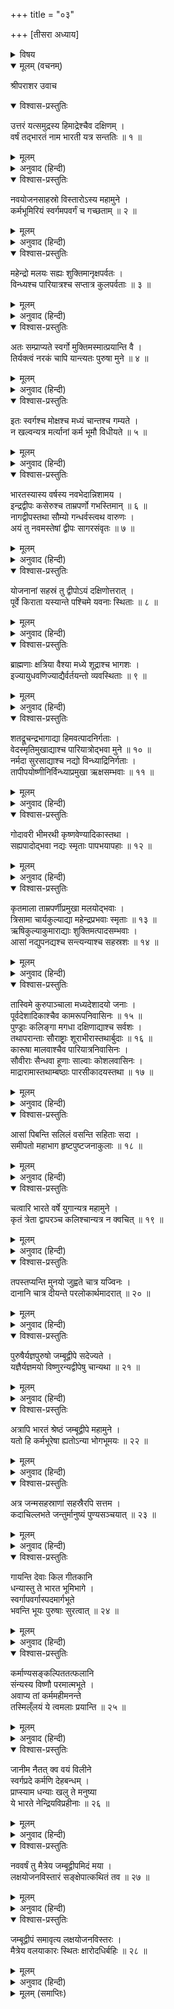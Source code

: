+++
title = "०३"

+++
[तीसरा अध्याय]



<details><summary>विषय</summary>

भारतादि नौ खण्डोंका विभाग
</details>


<details open><summary>मूलम् (वचनम्)</summary>

श्रीपराशर उवाच
</details>

<details open><summary>विश्वास-प्रस्तुतिः</summary>

उत्तरं यत्समुद्रस्य हिमाद्रेश्चैव दक्षिणम् ।  
वर्षं तद्भारतं नाम भारती यत्र सन्ततिः ॥ १ ॥
</details>

<details><summary>मूलम्</summary>

उत्तरं यत्समुद्रस्य हिमाद्रेश्चैव दक्षिणम् ।  
वर्षं तद्भारतं नाम भारती यत्र सन्ततिः ॥ १ ॥
</details>

<details><summary>अनुवाद (हिन्दी)</summary>

श्रीपराशरजी बोले—हे मैत्रेय! जो समुद्रके उत्तर तथा हिमालयके दक्षिणमें स्थित है वह देश भारतवर्ष कहलाता है । उसमें भरतकी सन्तान बसी हुई है ॥ १ ॥
</details>

<details open><summary>विश्वास-प्रस्तुतिः</summary>

नवयोजनसाहस्रो विस्तारोऽस्य महामुने ।  
कर्मभूमिरियं स्वर्गमपवर्गं च गच्छताम् ॥ २ ॥
</details>

<details><summary>मूलम्</summary>

नवयोजनसाहस्रो विस्तारोऽस्य महामुने ।  
कर्मभूमिरियं स्वर्गमपवर्गं च गच्छताम् ॥ २ ॥
</details>

<details><summary>अनुवाद (हिन्दी)</summary>

हे महामुने! इसका विस्तार नौ हजार योजन है । यह स्वर्ग और अपवर्ग प्राप्त करनेवालोंकी कर्मभूमि है ॥ २ ॥
</details>

<details open><summary>विश्वास-प्रस्तुतिः</summary>

महेन्द्रो मलयः सह्यः शुक्तिमानृक्षपर्वतः ।  
विन्ध्यश्च पारियात्रश्च सप्तात्र कुलपर्वताः ॥ ३ ॥
</details>

<details><summary>मूलम्</summary>

महेन्द्रो मलयः सह्यः शुक्तिमानृक्षपर्वतः ।  
विन्ध्यश्च पारियात्रश्च सप्तात्र कुलपर्वताः ॥ ३ ॥
</details>

<details><summary>अनुवाद (हिन्दी)</summary>

इसमें महेन्द्र, मलय, सह्य, शुक्तिमान्, ऋक्ष, विन्ध्य और पारियात्र—ये सात कुलपर्वत हैं ॥ ३ ॥
</details>

<details open><summary>विश्वास-प्रस्तुतिः</summary>

अतः सम्प्राप्यते स्वर्गो मुक्तिमस्मात्प्रयान्ति वै ।  
तिर्यक्त्वं नरकं चापि यान्त्यतः पुरुषा मुने ॥ ४ ॥
</details>

<details><summary>मूलम्</summary>

अतः सम्प्राप्यते स्वर्गो मुक्तिमस्मात्प्रयान्ति वै ।  
तिर्यक्त्वं नरकं चापि यान्त्यतः पुरुषा मुने ॥ ४ ॥
</details>

<details><summary>अनुवाद (हिन्दी)</summary>

हे मुने! इसी देशमें मनुष्य शुभकर्मोंद्वारा स्वर्ग अथवा मोक्ष प्राप्त कर सकते हैं और यहींसे [पाप-कर्मोंमें प्रवृत्त होनेपर] वे नरक अथवा तिर्यग्योनिमें पड़ते हैं ॥ ४ ॥
</details>

<details open><summary>विश्वास-प्रस्तुतिः</summary>

इतः स्वर्गश्च मोक्षश्च मध्यं चान्तश्च गम्यते ।  
न खल्वन्यत्र मर्त्यानां कर्म भूमौ विधीयते ॥ ५ ॥
</details>

<details><summary>मूलम्</summary>

इतः स्वर्गश्च मोक्षश्च मध्यं चान्तश्च गम्यते ।  
न खल्वन्यत्र मर्त्यानां कर्म भूमौ विधीयते ॥ ५ ॥
</details>

<details><summary>अनुवाद (हिन्दी)</summary>

यहींसे [कर्मानुसार] स्वर्ग, मोक्ष, अन्तरिक्ष अथवा पाताल आदि लोकोंको प्राप्त किया जा सकता है, पृथिवीमें यहाँके सिवा और कहीं भी मनुष्यके लिये कर्मकी विधि नहीं है ॥ ५ ॥
</details>

<details open><summary>विश्वास-प्रस्तुतिः</summary>

भारतस्यास्य वर्षस्य नवभेदान्निशामय ।  
इन्द्रद्वीपः कसेरुश्च ताम्रपर्णो गभस्तिमान् ॥ ६ ॥  
नागद्वीपस्तथा सौम्यो गन्धर्वस्त्वथ वारुणः ।  
अयं तु नवमस्तेषां द्वीपः सागरसंवृतः ॥ ७ ॥
</details>

<details><summary>मूलम्</summary>

भारतस्यास्य वर्षस्य नवभेदान्निशामय ।  
इन्द्रद्वीपः कसेरुश्च ताम्रपर्णो गभस्तिमान् ॥ ६ ॥  
नागद्वीपस्तथा सौम्यो गन्धर्वस्त्वथ वारुणः ।  
अयं तु नवमस्तेषां द्वीपः सागरसंवृतः ॥ ७ ॥
</details>

<details><summary>अनुवाद (हिन्दी)</summary>

इस भारतवर्षके नौ भाग हैं; उनके नाम ये हैं— इन्द्रद्वीप, कसेरु, ताम्रपर्ण, गभस्तिमान्, नागद्वीप, सौम्य, गन्धर्व और वारुण तथा यह समुद्रसे घिरा हुआ द्वीप उनमें नवाँ है ॥ ६-७ ॥
</details>

<details open><summary>विश्वास-प्रस्तुतिः</summary>

योजनानां सहस्रं तु द्वीपोऽयं दक्षिणोत्तरात् ।  
पूर्वे किराता यस्यान्ते पश्चिमे यवनाः स्थिताः ॥ ८ ॥
</details>

<details><summary>मूलम्</summary>

योजनानां सहस्रं तु द्वीपोऽयं दक्षिणोत्तरात् ।  
पूर्वे किराता यस्यान्ते पश्चिमे यवनाः स्थिताः ॥ ८ ॥
</details>

<details><summary>अनुवाद (हिन्दी)</summary>

यह द्वीप उत्तरसे दक्षिणतक सहस्र योजन है । इसके पूर्वीय भागमें किरातलोग और पश्चिमीयमें यवन बसे हुए हैं ॥ ८ ॥
</details>

<details open><summary>विश्वास-प्रस्तुतिः</summary>

ब्राह्मणाः क्षत्रिया वैश्या मध्ये शूद्राश्च भागशः ।  
इज्यायुधवणिज्याद्यैर्वर्तयन्तो व्यवस्थिताः ॥ ९ ॥
</details>

<details><summary>मूलम्</summary>

ब्राह्मणाः क्षत्रिया वैश्या मध्ये शूद्राश्च भागशः ।  
इज्यायुधवणिज्याद्यैर्वर्तयन्तो व्यवस्थिताः ॥ ९ ॥
</details>

<details><summary>अनुवाद (हिन्दी)</summary>

तथा यज्ञ, युद्ध और व्यापार आदि अपने-अपने कर्मोंकी व्यवस्थाके अनुसार आचरण करते हुए ब्राह्मण, क्षत्रिय, वैश्य और शूद्रगण वर्णविभागानुसार मध्यमें रहते हैं ॥ ९ ॥
</details>

<details open><summary>विश्वास-प्रस्तुतिः</summary>

शतद्रूचन्द्रभागाद्या हिमवत्पादनिर्गताः ।  
वेदस्मृतिमुखाद्याश्च पारियात्रोद्भवा मुने ॥ १० ॥  
नर्मदा सुरसाद्याश्च नद्यो विन्ध्याद्रिनिर्गताः ।  
तापीपयोष्णीनिर्विन्ध्याप्रमुखा ऋक्षसम्भवाः ॥ ११ ॥
</details>

<details><summary>मूलम्</summary>

शतद्रूचन्द्रभागाद्या हिमवत्पादनिर्गताः ।  
वेदस्मृतिमुखाद्याश्च पारियात्रोद्भवा मुने ॥ १० ॥  
नर्मदा सुरसाद्याश्च नद्यो विन्ध्याद्रिनिर्गताः ।  
तापीपयोष्णीनिर्विन्ध्याप्रमुखा ऋक्षसम्भवाः ॥ ११ ॥
</details>

<details><summary>अनुवाद (हिन्दी)</summary>

हे मुने! इसकी शतद्रू और चन्द्रभागा आदि नदियाँ हिमालयकी तलैटीसे वेद और स्मृति आदि पारियात्र पर्वतसे, नर्मदा और सुरसा आदि विन्ध्याचलसे तथा तापी, पयोष्णी और निर्विन्ध्या आदि ऋक्षगिरिसे निकली हैं ॥ १०-११ ॥
</details>

<details open><summary>विश्वास-प्रस्तुतिः</summary>

गोदावरी भीमरथी कृष्णवेण्यादिकास्तथा ।  
सह्यपादोद्भवा नद्यः स्मृताः पापभयापहाः ॥ १२ ॥
</details>

<details><summary>मूलम्</summary>

गोदावरी भीमरथी कृष्णवेण्यादिकास्तथा ।  
सह्यपादोद्भवा नद्यः स्मृताः पापभयापहाः ॥ १२ ॥
</details>

<details><summary>अनुवाद (हिन्दी)</summary>

गोदावरी, भीमरथी और कृष्णवेणी आदि पापहारिणी नदियाँ सह्यपर्वतसे उत्पन्न हुई कही जाती हैं ॥ १२ ॥
</details>

<details open><summary>विश्वास-प्रस्तुतिः</summary>

कृतमाला ताम्रपर्णीप्रमुखा मलयोद्भवाः ।  
त्रिसामा चार्यकुल्याद्या महेन्द्रप्रभवाः स्मृताः ॥ १३ ॥  
ऋषिकुल्याकुमाराद्याः शुक्तिमत्पादसम्भवाः ।  
आसां नद्युपनद्यश्च सन्त्यन्याश्च सहस्रशः ॥ १४ ॥
</details>

<details><summary>मूलम्</summary>

कृतमाला ताम्रपर्णीप्रमुखा मलयोद्भवाः ।  
त्रिसामा चार्यकुल्याद्या महेन्द्रप्रभवाः स्मृताः ॥ १३ ॥  
ऋषिकुल्याकुमाराद्याः शुक्तिमत्पादसम्भवाः ।  
आसां नद्युपनद्यश्च सन्त्यन्याश्च सहस्रशः ॥ १४ ॥
</details>

<details><summary>अनुवाद (हिन्दी)</summary>

कृतमाला और ताम्रपर्णी आदि मलयाचलसे, त्रिसामा और आर्यकुल्या आदि महेन्द्रगिरिसे तथा ऋषिकुल्या और कुमारी आदि नदियाँ शुक्तिमान् पर्वतसे निकली हैं । इनकी और भी सहस्रों शाखा नदियाँ और उपनदियाँ हैं ॥ १३-१४ ॥
</details>

<details open><summary>विश्वास-प्रस्तुतिः</summary>

तास्विमे कुरुपाञ्चाला मध्यदेशादयो जनाः ।  
पूर्वदेशादिकाश्चैव कामरूपनिवासिनः ॥ १५ ॥  
पुण्ड्राः कलिङ्गा मगधा दक्षिणाद्याश्च सर्वशः ।  
तथापरान्ताः सौराष्ट्राः शूराभीरास्तथार्बुदाः ॥ १६ ॥  
कारूषा मालवाश्चैव पारियात्रनिवासिनः ।  
सौवीराः सैन्धवा हूणाः साल्वाः कोशलवासिनः ।  
माद्रारामास्तथाम्बष्ठाः पारसीकादयस्तथा ॥ १७ ॥
</details>

<details><summary>मूलम्</summary>

तास्विमे कुरुपाञ्चाला मध्यदेशादयो जनाः ।  
पूर्वदेशादिकाश्चैव कामरूपनिवासिनः ॥ १५ ॥  
पुण्ड्राः कलिङ्गा मगधा दक्षिणाद्याश्च सर्वशः ।  
तथापरान्ताः सौराष्ट्राः शूराभीरास्तथार्बुदाः ॥ १६ ॥  
कारूषा मालवाश्चैव पारियात्रनिवासिनः ।  
सौवीराः सैन्धवा हूणाः साल्वाः कोशलवासिनः ।  
माद्रारामास्तथाम्बष्ठाः पारसीकादयस्तथा ॥ १७ ॥
</details>

<details><summary>अनुवाद (हिन्दी)</summary>

इन नदियोंके तटपर कुरु, पांचाल और मध्यदेशादिके रहनेवाले, पूर्वदेश और कामरूपके निवासी, पुण्ड्र, कलिंग, मगध और दाक्षिणात्यलोग, अपरान्तदेशवासी, सौराष्ट्रगण तथा शूर, आभीर और अर्बुदगण, कारूष, मालव और पारियात्रनिवासी, सौवीर, सैन्धव, हूण, साल्व और कोशल-देशवासी तथा माद्र, आराम, अम्बष्ठ और पारसीगण रहते हैं ॥ १५—१७ ॥
</details>

<details open><summary>विश्वास-प्रस्तुतिः</summary>

आसां पिबन्ति सलिलं वसन्ति सहिताः सदा ।  
समीपतो महाभाग हृष्टपुष्टजनाकुलाः ॥ १८ ॥
</details>

<details><summary>मूलम्</summary>

आसां पिबन्ति सलिलं वसन्ति सहिताः सदा ।  
समीपतो महाभाग हृष्टपुष्टजनाकुलाः ॥ १८ ॥
</details>

<details><summary>अनुवाद (हिन्दी)</summary>

हे महाभाग! वे लोग सदा आपसमें मिलकर रहते हैं और इन्हींका जल पान करते हैं । इनकी सन्निधिके कारण वे बड़े हृष्ट-पुष्ट रहते हैं ॥ १८ ॥
</details>

<details open><summary>विश्वास-प्रस्तुतिः</summary>

चत्वारि भारते वर्षे युगान्यत्र महामुने ।  
कृतं त्रेता द्वापरञ्च कलिश्चान्यत्र न क्वचित् ॥ १९ ॥
</details>

<details><summary>मूलम्</summary>

चत्वारि भारते वर्षे युगान्यत्र महामुने ।  
कृतं त्रेता द्वापरञ्च कलिश्चान्यत्र न क्वचित् ॥ १९ ॥
</details>

<details><summary>अनुवाद (हिन्दी)</summary>

हे मुने! इस भारतवर्षमें ही सत्ययुग, त्रेता, द्वापर और कलि नामक चार युग हैं, अन्यत्र कहीं नहीं ॥ १९ ॥
</details>

<details open><summary>विश्वास-प्रस्तुतिः</summary>

तपस्तप्यन्ति मुनयो जुह्वते चात्र यज्विनः ।  
दानानि चात्र दीयन्ते परलोकार्थमादरात् ॥ २० ॥
</details>

<details><summary>मूलम्</summary>

तपस्तप्यन्ति मुनयो जुह्वते चात्र यज्विनः ।  
दानानि चात्र दीयन्ते परलोकार्थमादरात् ॥ २० ॥
</details>

<details><summary>अनुवाद (हिन्दी)</summary>

इस देशमें परलोकके लिये मुनिजन तपस्या करते हैं, याज्ञिकलोग यज्ञानुष्ठान करते हैं और दानीजन आदरपूर्वक दान देते हैं ॥ २० ॥
</details>

<details open><summary>विश्वास-प्रस्तुतिः</summary>

पुरुषैर्यज्ञपुरुषो जम्बूद्वीपे सदेज्यते ।  
यज्ञैर्यज्ञमयो विष्णुरन्यद्वीपेषु चान्यथा ॥ २१ ॥
</details>

<details><summary>मूलम्</summary>

पुरुषैर्यज्ञपुरुषो जम्बूद्वीपे सदेज्यते ।  
यज्ञैर्यज्ञमयो विष्णुरन्यद्वीपेषु चान्यथा ॥ २१ ॥
</details>

<details><summary>अनुवाद (हिन्दी)</summary>

जम्बूद्वीपमें यज्ञमय यज्ञपुरुष भगवान‍् विष्णुका सदा यज्ञोंद्वारा यजन किया जाता है, इसके अतिरिक्त अन्य द्वीपोंमें उनकी और-और प्रकारसे उपासना होती है ॥ २१ ॥
</details>

<details open><summary>विश्वास-प्रस्तुतिः</summary>

अत्रापि भारतं श्रेष्ठं जम्बूद्वीपे महामुने ।  
यतो हि कर्मभूरेषा ह्यतोऽन्या भोगभूमयः ॥ २२ ॥
</details>

<details><summary>मूलम्</summary>

अत्रापि भारतं श्रेष्ठं जम्बूद्वीपे महामुने ।  
यतो हि कर्मभूरेषा ह्यतोऽन्या भोगभूमयः ॥ २२ ॥
</details>

<details><summary>अनुवाद (हिन्दी)</summary>

हे महामुने! इस जम्बूद्वीपमें भी भारतवर्ष सर्वश्रेष्ठ है, क्योंकि यह कर्मभूमि है इसके अतिरिक्त अन्यान्य देश भोग-भूमियाँ हैं ॥ २२ ॥
</details>

<details open><summary>विश्वास-प्रस्तुतिः</summary>

अत्र जन्मसहस्राणां सहस्रैरपि सत्तम ।  
कदाचिल्लभते जन्तुर्मानुष्यं पुण्यसञ्चयात् ॥ २३ ॥
</details>

<details><summary>मूलम्</summary>

अत्र जन्मसहस्राणां सहस्रैरपि सत्तम ।  
कदाचिल्लभते जन्तुर्मानुष्यं पुण्यसञ्चयात् ॥ २३ ॥
</details>

<details><summary>अनुवाद (हिन्दी)</summary>

हे सत्तम! जीवको सहस्रों जन्मोंके अनन्तर महान् पुण्योंका उदय होनेपर ही कभी इस देशमें मनुष्य-जन्म प्राप्त होता है ॥ २३ ॥
</details>

<details open><summary>विश्वास-प्रस्तुतिः</summary>

गायन्ति देवाः किल गीतकानि  
धन्यास्तु ते भारत भूमिभागे ।  
स्वर्गापवर्गास्पदमार्गभूते  
भवन्ति भूयः पुरुषाः सुरत्वात् ॥ २४ ॥
</details>

<details><summary>मूलम्</summary>

गायन्ति देवाः किल गीतकानि  
धन्यास्तु ते भारत भूमिभागे ।  
स्वर्गापवर्गास्पदमार्गभूते  
भवन्ति भूयः पुरुषाः सुरत्वात् ॥ २४ ॥
</details>

<details><summary>अनुवाद (हिन्दी)</summary>

देवगण भी निरन्तर यही गान करते हैं कि ‘जिन्होंने स्वर्ग और अपवर्गके मार्गभूत भारतवर्षमें जन्म लिया है वे पुरुष हम देवताओंकी अपेक्षा भी अधिक धन्य (बड़भागी) हैं ॥ २४ ॥
</details>

<details open><summary>विश्वास-प्रस्तुतिः</summary>

कर्माण्यसङ्कल्पिततत्फलानि  
संन्यस्य विष्णौ परमात्मभूते ।  
अवाप्य तां कर्ममहीमनन्ते  
तस्मिल्ँलयं ये त्वमलाः प्रयान्ति ॥ २५ ॥
</details>

<details><summary>मूलम्</summary>

कर्माण्यसङ्कल्पिततत्फलानि  
संन्यस्य विष्णौ परमात्मभूते ।  
अवाप्य तां कर्ममहीमनन्ते  
तस्मिल्ँलयं ये त्वमलाः प्रयान्ति ॥ २५ ॥
</details>

<details><summary>अनुवाद (हिन्दी)</summary>

जो लोग इस कर्मभूमिमें जन्म लेकर अपने फलाकांक्षासे रहित कर्मोंको परमात्म-स्वरूप श्रीविष्णु भगवान‍्को अर्पण करनेसे निर्मल (पापपुण्यसे रहित) होकर उन अनन्तमें ही लीन हो जाते हैं [वे धन्य हैं!] ॥ २५ ॥
</details>

<details open><summary>विश्वास-प्रस्तुतिः</summary>

जानीम नैतत्  क्व वयं विलीने  
स्वर्गप्रदे कर्मणि देहबन्धम् ।  
प्राप्स्याम धन्याः खलु ते मनुष्या  
ये भारते नेन्द्रियविप्रहीनाः ॥ २६ ॥
</details>

<details><summary>मूलम्</summary>

जानीम नैतत्  क्व वयं विलीने  
स्वर्गप्रदे कर्मणि देहबन्धम् ।  
प्राप्स्याम धन्याः खलु ते मनुष्या  
ये भारते नेन्द्रियविप्रहीनाः ॥ २६ ॥
</details>

<details><summary>अनुवाद (हिन्दी)</summary>

‘पता नहीं, अपने स्वर्गप्रदकर्मोंका क्षय होनेपर हम कहाँ जन्म ग्रहण करेंगे! धन्य तो वे ही मनुष्य हैं जो भारतभूमिमें उत्पन्न होकर इन्द्रियोंकी शक्तिसे हीन नहीं हुए हैं’ ॥ २६ ॥
</details>

<details open><summary>विश्वास-प्रस्तुतिः</summary>

नववर्षं तु मैत्रेय जम्बूद्वीपमिदं मया ।  
लक्षयोजनविस्तारं सङ्क्षेपात्कथितं तव ॥ २७ ॥
</details>

<details><summary>मूलम्</summary>

नववर्षं तु मैत्रेय जम्बूद्वीपमिदं मया ।  
लक्षयोजनविस्तारं सङ्क्षेपात्कथितं तव ॥ २७ ॥
</details>

<details><summary>अनुवाद (हिन्दी)</summary>

हे मैत्रेय! इस प्रकार लाख योजनके विस्तारवाले नववर्ष-विशिष्ट इस जम्बूद्वीपका मैंने तुमसे संक्षेपसे वर्णन किया ॥ २७ ॥
</details>

<details open><summary>विश्वास-प्रस्तुतिः</summary>

जम्बूद्वीपं समावृत्य लक्षयोजनविस्तरः ।  
मैत्रेय वलयाकारः स्थितः क्षारोदधिर्बहिः ॥ २८ ॥
</details>

<details><summary>मूलम्</summary>

जम्बूद्वीपं समावृत्य लक्षयोजनविस्तरः ।  
मैत्रेय वलयाकारः स्थितः क्षारोदधिर्बहिः ॥ २८ ॥
</details>

<details><summary>अनुवाद (हिन्दी)</summary>

हे मैत्रेय! इस जम्बूद्वीपको बाहर चारों ओरसे लाख योजनके विस्तारवाले वलयाकार खारे पानीके समुद्रने घेरा हुआ है ॥ २८ ॥
</details>

<details><summary>मूलम् (समाप्तिः)</summary>

इति श्रीविष्णुपुराणे द्वितीयेंऽशे तृतीयोऽध्यायः ॥३ ॥
</details>
